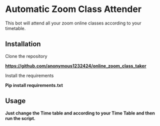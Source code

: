 # Automatic Zoom Class Attender

This bot will attend all your zoom online classes according to your timetable.

## Installation


Clone the repository 

**https://github.com/anonymous1232424/online_zoom_class_taker**

Install the requirements

**Pip install requirements.txt**

## Usage

**Just change the Time table and according to your Time Table and then run the script.**
